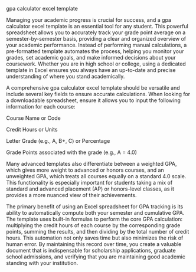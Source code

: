 gpa calculator excel template


Managing your academic progress is crucial for success, and a gpa calculator excel template is an essential tool for any student. This powerful spreadsheet allows you to accurately track your grade point average on a semester-by-semester basis, providing a clear and organized overview of your academic performance. Instead of performing manual calculations, a pre-formatted template automates the process, helping you monitor your grades, set academic goals, and make informed decisions about your coursework. Whether you are in high school or college, using a dedicated template in Excel ensures you always have an up-to-date and precise understanding of where you stand academically.



A comprehensive gpa calculator excel template should be versatile and include several key fields to ensure accurate calculations. When looking for a downloadable spreadsheet, ensure it allows you to input the following information for each course:




Course Name or Code


Credit Hours or Units


Letter Grade (e.g., A, B+, C) or Percentage


Grade Points associated with the grade (e.g., A = 4.0)




Many advanced templates also differentiate between a weighted GPA, which gives more weight to advanced or honors courses, and an unweighted GPA, which treats all courses equally on a standard 4.0 scale. This functionality is especially important for students taking a mix of standard and advanced placement (AP) or honors-level classes, as it provides a more nuanced view of their achievements.



The primary benefit of using an Excel spreadsheet for GPA tracking is its ability to automatically compute both your semester and cumulative GPA. The template uses built-in formulas to perform the core GPA calculation: multiplying the credit hours of each course by the corresponding grade points, summing the results, and then dividing by the total number of credit hours. This automation not only saves time but also minimizes the risk of human error. By maintaining this record over time, you create a valuable document that is indispensable for scholarship applications, graduate school admissions, and verifying that you are maintaining good academic standing with your institution.
